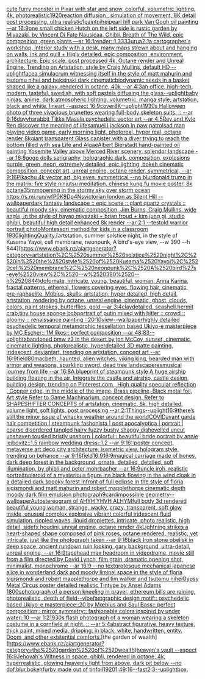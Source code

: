 [cute furry monster in Pixar with star and snow, colorful, volumetric lighting, 4k, photorealistic](https://www.ebank.nz/aiartgenerator?category=cute%2520furry%2520monster%2520in%2520Pixar%2520with%2520star%2520and%2520snow%2C%2520colorful%2C%2520volumetric%2520lighting%2C%25204k%2C%2520photorealistic)[1920](https://www.ebank.nz/aiartgenerator?category=1920)[reaction diffusion , simulation of movement, 8K detail post processing, ultra realistic](https://www.ebank.nz/aiartgenerator?category=reaction%2520diffusion%2520%2C%2520simulation%2520of%2520movement%2C%25208K%2520detail%2520post%2520processing%2C%2520ultra%2520realistic)[1](https://www.ebank.nz/aiartgenerator?category=1)[paint](https://www.ebank.nz/aiartgenerator?category=paint)[nihei](https://www.ebank.nz/aiartgenerator?category=nihei)[pearl hill park Van Gogh oil painting —ar 16:9](https://www.ebank.nz/aiartgenerator?category=pearl%2520hill%2520park%2520Van%2520Gogh%2520oil%2520painting%2520%E2%80%94ar%252016%3A9)[one small chicken Hutch on the left side is rustic garden by Miyazaki, by Vincent Di Fate Nausicaa, Ghibli, Breath of The Wild, epic composition, green plants —ar 16:1](https://www.ebank.nz/aiartgenerator?category=one%2520small%2520chicken%2520Hutch%2520on%2520the%2520left%2520side%2520is%2520rustic%2520garden%2520by%2520Miyazaki%2C%2520by%2520Vincent%2520Di%2520Fate%2520Nausicaa%2C%2520Ghibli%2C%2520Breath%2520of%2520The%2520Wild%2C%2520epic%2520composition%2C%2520green%2520plants%2520%E2%80%94ar%252016%3A1)[render::1.3333](https://www.ebank.nz/aiartgenerator?category=render%3A%3A1.3333)[urua](https://www.ebank.nz/aiartgenerator?category=urua)[2:1](https://www.ebank.nz/aiartgenerator?category=2%3A1)[a cartographer's workshop, interior study with a desk, many maps strewn about and hanging on walls, ink and quill + Higly detailed, epic composition, environment, architecture. Epic scale, post processed 4k, Octane render and Unreal Engine. Trending on Artstation, style by Craig Mullins, default HD --uplight](https://www.ebank.nz/aiartgenerator?category=a%2520cartographer%27s%2520workshop%2C%2520interior%2520study%2520with%2520a%2520desk%2C%2520many%2520maps%2520strewn%2520about%2520and%2520hanging%2520on%2520walls%2C%2520ink%2520and%2520quill%2520%2B%2520Higly%2520detailed%2C%2520epic%2520composition%2C%2520environment%2C%2520architecture.%2520Epic%2520scale%2C%2520post%2520processed%25204k%2C%2520Octane%2520render%2520and%2520Unreal%2520Engine.%2520Trending%2520on%2520Artstation%2C%2520style%2520by%2520Craig%2520Mullins%2C%2520default%2520HD%2520--uplight)[face](https://www.ebank.nz/aiartgenerator?category=face)[a simulacrum witnessing itself in the style of matt mahurin and tsutomu nihei and beksinski dark cinematic](https://www.ebank.nz/aiartgenerator?category=a%2520simulacrum%2520witnessing%2520itself%2520in%2520the%2520style%2520of%2520matt%2520mahurin%2520and%2520tsutomu%2520nihei%2520and%2520beksinski%2520dark%2520cinematic)[biodynamic seeds in a basket shaped like a galaxy, rendered in octane, 40k --ar 4:3](https://www.ebank.nz/aiartgenerator?category=biodynamic%2520seeds%2520in%2520a%2520basket%2520shaped%2520like%2520a%2520galaxy%2C%2520rendered%2520in%2520octane%2C%252040k%2520--ar%25204%3A3)[an office, high-tech, modern, tasteful, swedish, with soft pastels diffusing the glass](https://www.ebank.nz/aiartgenerator?category=an%2520office%2C%2520high-tech%2C%2520modern%2C%2520tasteful%2C%2520swedish%2C%2520with%2520soft%2520pastels%2520diffusing%2520the%2520glass)[--uplight](https://www.ebank.nz/aiartgenerator?category=--uplight)[baby ninjas, anime, dark atmospheric lighting, volumetric, manga style, artstation, black and white, lineart --aspect 16:9](https://www.ebank.nz/aiartgenerator?category=baby%2520ninjas%2C%2520anime%2C%2520dark%2520atmospheric%2520lighting%2C%2520volumetric%2C%2520manga%2520style%2C%2520artstation%2C%2520black%2520and%2520white%2C%2520lineart%2520--aspect%252016%3A9)[cover](https://www.ebank.nz/aiartgenerator?category=cover)[8K](https://www.ebank.nz/aiartgenerator?category=8K)[--uplight](https://www.ebank.nz/aiartgenerator?category=--uplight)[1930s Halloween photo of three vivacious brunettes wearing full-body skeleton suits. :: --ar 9:16](https://www.ebank.nz/aiartgenerator?category=1930s%2520Halloween%2520photo%2520of%2520three%2520vivacious%2520brunettes%2520wearing%2520full-body%2520skeleton%2520suits.%2520%3A%3A%2520--ar%25209%3A16)[day](https://www.ebank.nz/aiartgenerator?category=day)[vhs](https://www.ebank.nz/aiartgenerator?category=vhs)[rabbit Tikka Masala psychedelic vector art --ar 4:5](https://www.ebank.nz/aiartgenerator?category=rabbit%2520Tikka%2520Masala%2520psychedelic%2520vector%2520art%2520--ar%25204%3A5)[Rey and Kylo Ren discover the meaning of life](https://www.ebank.nz/aiartgenerator?category=Rey%2520and%2520Kylo%2520Ren%2520discover%2520the%2520meaning%2520of%2520life)[samuel l jackson in paw patrol](https://www.ebank.nz/aiartgenerator?category=samuel%2520l%2520jackson%2520in%2520paw%2520patrol)[sad man playing video game, early morning light, photoreal, hyper real, octane render 8k](https://www.ebank.nz/aiartgenerator?category=sad%2520man%2520playing%2520video%2520game%2C%2520early%2520morning%2520light%2C%2520photoreal%2C%2520hyper%2520real%2C%2520octane%2520render%25208k)[giant transparent Glass canister with a diver trying to reach the bottom filled with sea Life and Algae](https://www.ebank.nz/aiartgenerator?category=giant%2520transparent%2520Glass%2520canister%2520with%2520a%2520diver%2520trying%2520to%2520reach%2520the%2520bottom%2520filled%2520with%2520sea%2520Life%2520and%2520Algae)[Albert Bierstadt hand-painted oil painting Yosemite Valley above Merced River scenery, splendor landscape --ar 16:8](https://www.ebank.nz/aiartgenerator?category=Albert%2520Bierstadt%2520hand-painted%2520oil%2520painting%2520Yosemite%2520Valley%2520above%2520Merced%2520River%2520scenery%2C%2520splendor%2520landscape%2520--ar%252016%3A8)[gogo dolls serigraphy, holographic dark, composition, explosions purple, green, neon, extremely detailed, epic lighting, bokeh cinematic composition, concept art, unreal engine, octane render, symmetrical, --ar 9:16](https://www.ebank.nz/aiartgenerator?category=gogo%2520dolls%2520serigraphy%2C%2520holographic%2520dark%2C%2520composition%2C%2520explosions%2520purple%2C%2520green%2C%2520neon%2C%2520extremely%2520detailed%2C%2520epic%2520lighting%2C%2520bokeh%2520cinematic%2520composition%2C%2520concept%2520art%2C%2520unreal%2520engine%2C%2520octane%2520render%2C%2520symmetrical%2C%2520--ar%25209%3A16)[Pikachu 4k vector art, big eyes, symmetrical --no blur](https://www.ebank.nz/aiartgenerator?category=Pikachu%25204k%2520vector%2520art%2C%2520big%2520eyes%2C%2520symmetrical%2520--no%2520blur)[donald trump in the matrix: fire style ninjutsu meditation, chinese kung fu movie poster, 8k octane](https://www.ebank.nz/aiartgenerator?category=donald%2520trump%2520in%2520the%2520matrix%3A%2520fire%2520style%2520ninjutsu%2520meditation%2C%2520chinese%2520kung%2520fu%2520movie%2520poster%2C%25208k%2520octane)[35mm](https://www.ebank.nz/aiartgenerator?category=35mm)[opening in the stormy sky over storm ocean <https://s.mj.run/wfP0K9Dp4Ns>](https://www.ebank.nz/aiartgenerator?category=opening%2520in%2520the%2520stormy%2520sky%2520over%2520storm%2520ocean%2520%3Chttps%3A//s.mj.run/wfP0K9Dp4Ns%3E)[victorian london as Silent Hill --wallpaper](https://www.ebank.nz/aiartgenerator?category=victorian%2520london%2520as%2520Silent%2520Hill%2520--wallpaper)[dark fantasy landscape :: epic scene :: giant quartz crystals :: beautiful moody sky, cinematic composition, Jim Burns, Craig Mullins, wide angle, in the style of hayao miyazaki + brian froud + kim jung gi, studio ghibli, beautiful high detail enhanced 8k render --ar 2:1 --test](https://www.ebank.nz/aiartgenerator?category=dark%2520fantasy%2520landscape%2520%3A%3A%2520epic%2520scene%2520%3A%3A%2520giant%2520quartz%2520crystals%2520%3A%3A%2520beautiful%2520moody%2520sky%2C%2520cinematic%2520composition%2C%2520Jim%2520Burns%2C%2520Craig%2520Mullins%2C%2520wide%2520angle%2C%2520in%2520the%2520style%2520of%2520hayao%2520miyazaki%2520%2B%2520brian%2520froud%2520%2B%2520kim%2520jung%2520gi%2C%2520studio%2520ghibli%2C%2520beautiful%2520high%2520detail%2520enhanced%25208k%2520render%2520--ar%25202%3A1%2520--test)[old warrior portrait photo](https://www.ebank.nz/aiartgenerator?category=old%2520warrior%2520portrait%2520photo)[Montessori method for kids in a classroom 1930](https://www.ebank.nz/aiartgenerator?category=Montessori%2520method%2520for%2520kids%2520in%2520a%2520classroom%25201930)[lighting](https://www.ebank.nz/aiartgenerator?category=lighting)[Quality.](https://www.ebank.nz/aiartgenerator?category=Quality.)[artstation, summer solstice night, in the style of Kusama Yayoi, cell membrane, neonpunk, A bird's-eye view, --w 390 --h 844](https://www.ebank.nz/aiartgenerator?category=artstation%2C%2520summer%2520solstice%2520night%2C%2520in%2520the%2520style%2520of%2520Kusama%2520Yayoi%2C%2520cell%2520membrane%2C%2520neonpunk%2C%2520A%2520bird%27s-eye%2520view%2C%2520--w%2520390%2520--h%2520844)[dof](https://www.ebank.nz/aiartgenerator?category=dof)[ornate, intricate, young, beautiful, woman, Anna Karina, fractal patterns, ethereal, flowers covering eyes, flowing hair, cinematic, pre-raphaelite, Möbius, skulls, artstation, hyper detailed, high detail, artstation, rendering by octane, unreal engine, cinematic, ghost, clouds, colors, paint strokes, butterflies, gold —ar 3:4](https://www.ebank.nz/aiartgenerator?category=ornate%2C%2520intricate%2C%2520young%2C%2520beautiful%2C%2520woman%2C%2520Anna%2520Karina%2C%2520fractal%2520patterns%2C%2520ethereal%2C%2520flowers%2520covering%2520eyes%2C%2520flowing%2520hair%2C%2520cinematic%2C%2520pre-raphaelite%2C%2520M%C3%B6bius%2C%2520skulls%2C%2520artstation%2C%2520hyper%2520detailed%2C%2520high%2520detail%2C%2520artstation%2C%2520rendering%2520by%2520octane%2C%2520unreal%2520engine%2C%2520cinematic%2C%2520ghost%2C%2520clouds%2C%2520colors%2C%2520paint%2520strokes%2C%2520butterflies%2C%2520gold%2520%E2%80%94ar%25203%3A4)[clay](https://www.ebank.nz/aiartgenerator?category=clay)[detailed, seashell,hermit crab,tiny house,sponge bob](https://www.ebank.nz/aiartgenerator?category=detailed%2C%2520seashell%2Chermit%2520crab%2Ctiny%2520house%2Csponge%2520bob)[portrait of putin mixed with hitler :: crowd :: gloomy :: renaissance painting ::](https://www.ebank.nz/aiartgenerator?category=portrait%2520of%2520putin%2520mixed%2520with%2520hitler%2520%3A%3A%2520crowd%2520%3A%3A%2520gloomy%2520%3A%3A%2520renaissance%2520painting%2520%3A%3A)[20:10](https://www.ebank.nz/aiartgenerator?category=20%3A10)[view](https://www.ebank.nz/aiartgenerator?category=view)[--wallpaper](https://www.ebank.nz/aiartgenerator?category=--wallpaper)[highly detailed psychedelic temporal metamorphic tessellation based Ukiyo-e masterpiece by MC Escher:: 1M likes:: perfect composition —ar 48:83](https://www.ebank.nz/aiartgenerator?category=highly%2520detailed%2520psychedelic%2520temporal%2520metamorphic%2520tessellation%2520based%2520Ukiyo-e%2520masterpiece%2520by%2520MC%2520Escher%3A%3A%25201M%2520likes%3A%3A%2520perfect%2520composition%2520%E2%80%94ar%252048%3A83)[--uplight](https://www.ebank.nz/aiartgenerator?category=--uplight)[abandoned bmw z3 in the desert by jon McCoy, sunset, cinematic, cinematic lighting, photorealistic, hyperdetailed 3D matte painting, iridescent, deviantart, trending on artstation, concept art --ar 16:9](https://www.ebank.nz/aiartgenerator?category=abandoned%2520bmw%2520z3%2520in%2520the%2520desert%2520by%2520jon%2520McCoy%2C%2520sunset%2C%2520cinematic%2C%2520cinematic%2520lighting%2C%2520photorealistic%2C%2520hyperdetailed%25203D%2520matte%2520painting%2C%2520iridescent%2C%2520deviantart%2C%2520trending%2520on%2520artstation%2C%2520concept%2520art%2520--ar%252016%3A9)[field](https://www.ebank.nz/aiartgenerator?category=field)[80](https://www.ebank.nz/aiartgenerator?category=80)[macbeth, haunted, alien witches, viking king, bearded man with armor and weapons, sparkling sword, dead tree landscape](https://www.ebank.nz/aiartgenerator?category=macbeth%2C%2520haunted%2C%2520alien%2520witches%2C%2520viking%2520king%2C%2520bearded%2520man%2520with%2520armor%2520and%2520weapons%2C%2520sparkling%2520sword%2C%2520dead%2520tree%2520landscape)[res](https://www.ebank.nz/aiartgenerator?category=res)[musical journey from life --ar 16:8](https://www.ebank.nz/aiartgenerator?category=musical%2520journey%2520from%2520life%2520--ar%252016%3A8)[A blueprint of steampunk style A huge airship building floating in the air, Integrate the castle and airship, castle design, building design,  trending on Pinterest.com , High quality specular reflection ,  Copper  edge, in the middle of the image, Brass pipeline,  Black metal foil,  Art style Refer to Game Machinarium.  concept design, Refer to SHAPESHIFTER CONCEPTS  of artstation, cinematic,  8k, high detailed,  volume light,  soft lights,  post processing    --ar 2:1](https://www.ebank.nz/aiartgenerator?category=A%2520blueprint%2520of%2520steampunk%2520style%2520A%2520huge%2520airship%2520building%2520floating%2520in%2520the%2520air%2C%2520Integrate%2520the%2520castle%2520and%2520airship%2C%2520castle%2520design%2C%2520building%2520design%2C%2520%2520trending%2520on%2520Pinterest.com%2520%2C%2520High%2520quality%2520specular%2520reflection%2520%2C%2520%2520Copper%2520%2520edge%2C%2520in%2520the%2520middle%2520of%2520the%2520image%2C%2520Brass%2520pipeline%2C%2520%2520Black%2520metal%2520foil%2C%2520%2520Art%2520style%2520Refer%2520to%2520Game%2520Machinarium.%2520%2520concept%2520design%2C%2520Refer%2520to%2520SHAPESHIFTER%2520CONCEPTS%2520%2520of%2520artstation%2C%2520cinematic%2C%2520%25208k%2C%2520high%2520detailed%2C%2520%2520volume%2520light%2C%2520%2520soft%2520lights%2C%2520%2520post%2520processing%2520%2520%2520%2520--ar%25202%3A1)[Things](https://www.ebank.nz/aiartgenerator?category=Things)[--uplight](https://www.ebank.nz/aiartgenerator?category=--uplight)[16:9](https://www.ebank.nz/aiartgenerator?category=16%3A9)[there’s still the minor issue of whacky weather around the world](https://www.ebank.nz/aiartgenerator?category=there%E2%80%99s%2520still%2520the%2520minor%2520issue%2520of%2520whacky%2520weather%2520around%2520the%2520world)[COVID](https://www.ebank.nz/aiartgenerator?category=COVID)[avant garde hair competition | steampunk fashonista | post apocalyptica | portrait | coarse disordered tangled hairy fuzzy bushy shaggy dishevelled uncut unshaven tousled bristly unshorn | colorful:: beautiful bride portrait by annie leibovitz::1.5 rainbow wedding dress::1.2 --ar 9:16](https://www.ebank.nz/aiartgenerator?category=avant%2520garde%2520hair%2520competition%2520%7C%2520steampunk%2520fashonista%2520%7C%2520post%2520apocalyptica%2520%7C%2520portrait%2520%7C%2520coarse%2520disordered%2520tangled%2520hairy%2520fuzzy%2520bushy%2520shaggy%2520dishevelled%2520uncut%2520unshaven%2520tousled%2520bristly%2520unshorn%2520%7C%2520colorful%3A%3A%2520beautiful%2520bride%2520portrait%2520by%2520annie%2520leibovitz%3A%3A1.5%2520rainbow%2520wedding%2520dress%3A%3A1.2%2520--ar%25209%3A16)[::](https://www.ebank.nz/aiartgenerator?category=%3A%3A)[poster concept, metaverse art deco city architecture, isometric view, hologram style, trending on behance --ar 9:16](https://www.ebank.nz/aiartgenerator?category=poster%2520concept%2C%2520metaverse%2520art%2520deco%2520city%2520architecture%2C%2520isometric%2520view%2C%2520hologram%2520style%2C%2520trending%2520on%2520behance%2520--ar%25209%3A16)[field](https://www.ebank.nz/aiartgenerator?category=field)[16:9](https://www.ebank.nz/aiartgenerator?category=16%3A9)[16:9](https://www.ebank.nz/aiartgenerator?category=16%3A9)[magical carriage made of bones, dark deep forest in the background, ornate, detailed, detailed, soft illumination, by ghibli and peter mohrbacher --ar 16:9](https://www.ebank.nz/aiartgenerator?category=magical%2520carriage%2520made%2520of%2520bones%2C%2520dark%2520deep%2520forest%2520in%2520the%2520background%2C%2520ornate%2C%2520detailed%2C%2520detailed%2C%2520soft%2520illumination%2C%2520by%2520ghibli%2520and%2520peter%2520mohrbacher%2520--ar%252016%3A9)[uncle iroh, realistic portrait](https://www.ebank.nz/aiartgenerator?category=uncle%2520iroh%2C%2520realistic%2520portrait)[polaroid of a mysterious figure ina black flowing in the wind cloak in a detailed dark spooky forest infront of full eclipse in the style of floria sigismondi and matt mahurin and robert mapplethorpe cinematic depth moody dark film emulsion photograph](https://www.ebank.nz/aiartgenerator?category=polaroid%2520of%2520a%2520mysterious%2520figure%2520ina%2520black%2520flowing%2520in%2520the%2520wind%2520cloak%2520in%2520a%2520detailed%2520dark%2520spooky%2520forest%2520infront%2520of%2520full%2520eclipse%2520in%2520the%2520style%2520of%2520floria%2520sigismondi%2520and%2520matt%2520mahurin%2520and%2520robert%2520mapplethorpe%2520cinematic%2520depth%2520moody%2520dark%2520film%2520emulsion%2520photograph)[9](https://www.ebank.nz/aiartgenerator?category=9)[card](https://www.ebank.nz/aiartgenerator?category=card)[impossible geometry](https://www.ebank.nz/aiartgenerator?category=impossible%2520geometry)[--wallpaper](https://www.ebank.nz/aiartgenerator?category=--wallpaper)[Autostereogram of AHYH YHVH ALHYM](https://www.ebank.nz/aiartgenerator?category=Autostereogram%2520of%2520AHYH%2520YHVH%2520ALHYM)[full body 3d rendered beautiful young woman,  strange, wacky, crazy, transparent, soft glow inside, unusual complex explosive vibrant colorful iridescent  fluid simulation, rippled waves, liquid droplettes, intricate, photo realistic, high detail, sidefx houdini, unreal engine, octane render 4k](https://www.ebank.nz/aiartgenerator?category=full%2520body%25203d%2520rendered%2520beautiful%2520young%2520woman%2C%2520%2520strange%2C%2520wacky%2C%2520crazy%2C%2520transparent%2C%2520soft%2520glow%2520inside%2C%2520unusual%2520complex%2520explosive%2520vibrant%2520colorful%2520iridescent%2520%2520fluid%2520simulation%2C%2520rippled%2520waves%2C%2520liquid%2520droplettes%2C%2520intricate%2C%2520photo%2520realistic%2C%2520high%2520detail%2C%2520sidefx%2520houdini%2C%2520unreal%2520engine%2C%2520octane%2520render%25204k)[Lightning strikes a heart-shaped shape composed of pink roses, octane rendered, realistic, yet intricate, just like the photograph taken --ar 9:16](https://www.ebank.nz/aiartgenerator?category=Lightning%2520strikes%2520a%2520heart-shaped%2520shape%2520composed%2520of%2520pink%2520roses%2C%2520octane%2520rendered%2C%2520realistic%2C%2520yet%2520intricate%2C%2520just%2520like%2520the%2520photograph%2520taken%2520--ar%25209%3A16)[black Iron stone obelisk in deep space, ancient rundown ruin looking, gary background, ultra-detail, unreal engine, --ar 16:9](https://www.ebank.nz/aiartgenerator?category=black%2520Iron%2520stone%2520obelisk%2520in%2520deep%2520space%2C%2520ancient%2520rundown%2520ruin%2520looking%2C%2520gary%2520background%2C%2520ultra-detail%2C%2520unreal%2520engine%2C%2520--ar%252016%3A9)[tapehead max headroom in videodrome, movie still from a film directed by David Lynch, film grain, dramatic opening shot, minimalist, monochrome --ar 16:9 --no text](https://www.ebank.nz/aiartgenerator?category=tapehead%2520max%2520headroom%2520in%2520videodrome%2C%2520movie%2520still%2520from%2520a%2520film%2520directed%2520by%2520David%2520Lynch%2C%2520film%2520grain%2C%2520dramatic%2520opening%2520shot%2C%2520minimalist%2C%2520monochrome%2520--ar%252016%3A9%2520--no%2520text)[grotesque mechanical japanese alice in wonderland dark and moody liminal space in the style of floria sigismondi and robert mapplethorpe and tim walker and tsutomu nihei](https://www.ebank.nz/aiartgenerator?category=grotesque%2520mechanical%2520japanese%2520alice%2520in%2520wonderland%2520dark%2520and%2520moody%2520liminal%2520space%2520in%2520the%2520style%2520of%2520floria%2520sigismondi%2520and%2520robert%2520mapplethorpe%2520and%2520tim%2520walker%2520and%2520tsutomu%2520nihei)[Gypsy Metal Circus poster detailed realistic Tintype by Ansel Adams 1800s](https://www.ebank.nz/aiartgenerator?category=Gypsy%2520Metal%2520Circus%2520poster%2520detailed%2520realistic%2520Tintype%2520by%2520Ansel%2520Adams%25201800s)[photograph of a person kneeling in prayer, ethereum bills are raining, photorealistic, depth of field](https://www.ebank.nz/aiartgenerator?category=photograph%2520of%2520a%2520person%2520kneeling%2520in%2520prayer%2C%2520ethereum%2520bills%2520are%2520raining%2C%2520photorealistic%2C%2520depth%2520of%2520field)[--vibefast](https://www.ebank.nz/aiartgenerator?category=--vibefast)[graphic design motif:: psychedelic based Ukiyo-e masterpiece::20 by Mœbius and Saul Bass:: perfect composition:: mirror symmetry:: fashionable colors inspired by under water::10 —ar 1:2](https://www.ebank.nz/aiartgenerator?category=graphic%2520design%2520motif%3A%3A%2520psychedelic%2520based%2520Ukiyo-e%2520masterpiece%3A%3A20%2520by%2520M%C5%93bius%2520and%2520Saul%2520Bass%3A%3A%2520perfect%2520composition%3A%3A%2520mirror%2520symmetry%3A%3A%2520fashionable%2520colors%2520inspired%2520by%2520under%2520water%3A%3A10%2520%E2%80%94ar%25201%3A2)[1930s flash photograph of a woman wearing a skeleton costume in a cornfield at night. :: --ar 5:4](https://www.ebank.nz/aiartgenerator?category=1930s%2520flash%2520photograph%2520of%2520a%2520woman%2520wearing%2520a%2520skeleton%2520costume%2520in%2520a%2520cornfield%2520at%2520night.%2520%3A%3A%2520--ar%25205%3A4)[abstract figurative, heavy texture, thick paint, mixed media, dripping, in black, white, handwritten, entity. Doom, and other existential comforts.](https://www.ebank.nz/aiartgenerator?category=abstract%2520figurative%2C%2520heavy%2520texture%2C%2520thick%2520paint%2C%2520mixed%2520media%2C%2520dripping%2C%2520in%2520black%2C%2520white%2C%2520handwritten%2C%2520entity.%2520Doom%2C%2520and%2520other%2520existential%2520comforts.)[the garden of wealth](https://www.ebank.nz/aiartgenerator?category=the%2520garden%2520of%2520wealth)[heaven's vault --aspect 16:9](https://www.ebank.nz/aiartgenerator?category=heaven%27s%2520vault%2520--aspect%252016%3A9)[Jehovah's Witness in space, ghibli, rendered in octane, 4k, hyperrealistic, glowing heavenly light from above, dark pit below --no dof,blur,bokeh](https://www.ebank.nz/aiartgenerator?category=Jehovah%27s%2520Witness%2520in%2520space%2C%2520ghibli%2C%2520rendered%2520in%2520octane%2C%25204k%2C%2520hyperrealistic%2C%2520glowing%2520heavenly%2520light%2520from%2520above%2C%2520dark%2520pit%2520below%2520--no%2520dof%2Cblur%2Cbokeh)[furby made out of tinfoil](https://www.ebank.nz/aiartgenerator?category=furby%2520made%2520out%2520of%2520tinfoil)[1920](https://www.ebank.nz/aiartgenerator?category=1920)[1:4](https://www.ebank.nz/aiartgenerator?category=1%3A4)[9:16](https://www.ebank.nz/aiartgenerator?category=9%3A16)[--fast](https://www.ebank.nz/aiartgenerator?category=--fast)[2:3](https://www.ebank.nz/aiartgenerator?category=2%3A3)[--uplight](https://www.ebank.nz/aiartgenerator?category=--uplight)[box.](https://www.ebank.nz/aiartgenerator?category=box.)